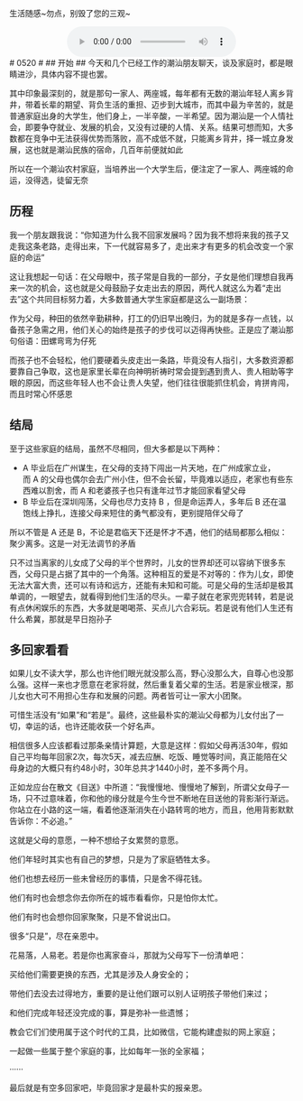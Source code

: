 生活随感~勿点，别毁了您的三观~

<center>
    <audio autoplay="autoplay" controls="controls">
        <source = src="https://github.com/He110te4m/img/raw/master/1.mp3" type="audio/mp3">
    </audio>
</center>
# 0520 #
## 开始 ##
今天和几个已经工作的潮汕朋友聊天，谈及家庭时，都是眼睛进沙，具体内容不提也罢。

其中印象最深刻的，就是那句一家人、两座城，每年都有无数的潮汕年轻人离乡背井，带着长辈的期望、背负生活的重担、迈步到大城市，而其中最为辛苦的，就是普通家庭出身的大学生，他们身上，一半辛酸，一半希望。因为潮汕是一个人情社会，即要争夺就业、发展的机会，又没有过硬的人情、关系。结果可想而知，大多数都在竞争中无法获得优势而落败，高不成低不就，只能离乡背井，择一城立身发展，这也就是潮汕民族的宿命，几百年前便就如此

所以在一个潮汕农村家庭，当培养出一个大学生后，便注定了一家人、两座城的命运，没得选，徒留无奈

## 历程 ##
我一个朋友跟我说：“你知道为什么我不回家发展吗？因为我不想将来我的孩子又走我这条老路，走得出来，下一代就容易多了，走出来才有更多的机会改变一个家庭的命运”

这让我想起一句话：在父母眼中，孩子常是自我的一部分，子女是他们理想自我再来一次的机会，这也就是父母鼓励子女走出去的原因，两代人就这么为着“走出去”这个共同目标努力着，大多数普通大学生家庭都是这么一副场景：

作为父母，种田的依然辛勤耕种，打工的仍旧早出晚归，为的就是多存一点钱，以备孩子急需之用，他们关心的始终是孩子的步伐可以迈得再快些。正是应了潮汕那句俗语：田螺弯弯为仔死

而孩子也不会轻松，他们要硬着头皮走出一条路，毕竟没有人指引，大多数资源都要靠自己争取，这也是家里长辈在向神明祈祷时常会提到遇到贵人、贵人相助等字眼的原因，而这些年轻人也不会让贵人失望，他们往往很能抓住机会，肯拼肯闯，而且时常心怀感恩

## 结局 ##
至于这些家庭的结局，虽然不尽相同，但大多都是以下两种：

- A 毕业后在广州谋生，在父母的支持下闯出一片天地，在广州成家立业，而 A 的父母也偶尔会去广州小住，但不会长留，毕竟难以适应，老家也有些东西难以割舍，而 A 和老婆孩子也只有逢年过节才能回家看望父母
- B 毕业后在深圳闯荡，父母也尽力支持 B ，但是命运弄人，多年后 B 还在温饱线上挣扎，连接父母来短住的勇气都没有，更别提陪伴父母了

所以不管是 A 还是 B，不论是君临天下还是怀才不遇，他们的结局都那么相似：聚少离多。这是一对无法调节的矛盾

只不过当离家的儿女成了父母的半个世界时，儿女的世界却还可以容纳下很多东西，父母只是占据了其中的一个角落。这种相互的爱是不对等的：作为儿女，即使无法大富大贵，还可以有诗和远方，还能有未知和可能。可是父母的生活却是极其单调的，一眼望去，就看得到他们生活的尽头。一辈子就在老家兜兜转转，若是说有点休闲娱乐的东西，大多就是喝喝茶、买点儿六合彩玩。若是说有他们人生还有什么希冀，那就是早日抱孙子

## 多回家看看 ##
如果儿女不读大学，那么也许他们眼光就没那么高，野心没那么大，自尊心也没那么强。这样一来也才愿意在老家将就，然后重复着父辈的生活。若是家业根深，那儿女也大可不用担心生存和发展的问题。两者皆可让一家大小团聚。

可惜生活没有“如果”和“若是”。最终，这些最朴实的潮汕父母都为儿女付出了一切，幸运的话，也许还能收获一个好名声。

相信很多人应该都看过那条亲情计算题，大意是这样：假如父母再活30年，假如自己平均每年回家2次，每次5天，减去应酬、吃饭、睡觉等时间，真正能陪在父母身边的大概只有约48小时，30年总共才1440小时，差不多两个月。

正如龙应台在散文《目送》中所道：“我慢慢地、慢慢地了解到，所谓父女母子一场，只不过意味着，你和他的缘分就是今生今世不断地在目送他的背影渐行渐远。你站立在小路的这一端，看着他逐渐消失在小路转弯的地方，而且，他用背影默默告诉你：不必追。”

这就是父母的意愿，一种不想给子女累赘的意愿。

他们年轻时其实也有自己的梦想，只是为了家庭牺牲太多。

他们也想去经历一些未曾经历的事情，只是舍不得花钱。

他们有时也会想念你去你所在的城市看看你，只是怕你太忙。

他们有时也会想你回家聚聚，只是不曾说出口。

很多“只是”，尽在亲恩中。

花易落，人易老。若是你也离家奋斗，那就为父母写下一份清单吧：

买给他们需要更换的东西，尤其是涉及人身安全的；

带他们去没去过得地方，重要的是让他们跟可以别人证明孩子带他们来过；

和他们完成年轻还没完成的事，算是弥补一些遗憾；

教会它们们使用属于这个时代的工具，比如微信，它能构建虚拟的网上家庭；

一起做一些属于整个家庭的事，比如每年一张的全家福；

······

最后就是有空多回家吧，毕竟回家才是最朴实的报亲恩。